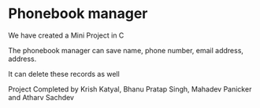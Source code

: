 # Phonebook manager

We have created a Mini Project in C


The phonebook manager can save name, phone number, email address, address.


It can delete these records as well

Project Completed by Krish Katyal, Bhanu Pratap Singh, Mahadev Panicker and Atharv Sachdev

